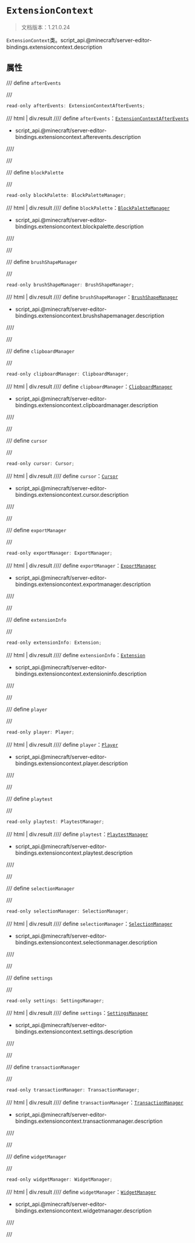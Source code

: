 # `ExtensionContext`

> 文档版本：1.21.0.24

`ExtensionContext`类。script_api.@minecraft/server-editor-bindings.extensioncontext.description

## 属性

/// define
`afterEvents`


///

```js
read-only afterEvents: ExtensionContextAfterEvents;
```

/// html | div.result
//// define
`afterEvents`：[`ExtensionContextAfterEvents`](./extensioncontextafterevents.md)

- script_api.@minecraft/server-editor-bindings.extensioncontext.afterevents.description


////

///


/// define
`blockPalette`


///

```js
read-only blockPalette: BlockPaletteManager;
```

/// html | div.result
//// define
`blockPalette`：[`BlockPaletteManager`](./blockpalettemanager.md)

- script_api.@minecraft/server-editor-bindings.extensioncontext.blockpalette.description


////

///


/// define
`brushShapeManager`


///

```js
read-only brushShapeManager: BrushShapeManager;
```

/// html | div.result
//// define
`brushShapeManager`：[`BrushShapeManager`](./brushshapemanager.md)

- script_api.@minecraft/server-editor-bindings.extensioncontext.brushshapemanager.description


////

///


/// define
`clipboardManager`


///

```js
read-only clipboardManager: ClipboardManager;
```

/// html | div.result
//// define
`clipboardManager`：[`ClipboardManager`](./clipboardmanager.md)

- script_api.@minecraft/server-editor-bindings.extensioncontext.clipboardmanager.description


////

///


/// define
`cursor`


///

```js
read-only cursor: Cursor;
```

/// html | div.result
//// define
`cursor`：[`Cursor`](./cursor.md)

- script_api.@minecraft/server-editor-bindings.extensioncontext.cursor.description


////

///


/// define
`exportManager`


///

```js
read-only exportManager: ExportManager;
```

/// html | div.result
//// define
`exportManager`：[`ExportManager`](./exportmanager.md)

- script_api.@minecraft/server-editor-bindings.extensioncontext.exportmanager.description


////

///


/// define
`extensionInfo`


///

```js
read-only extensionInfo: Extension;
```

/// html | div.result
//// define
`extensionInfo`：[`Extension`](./extension.md)

- script_api.@minecraft/server-editor-bindings.extensioncontext.extensioninfo.description


////

///


/// define
`player`


///

```js
read-only player: Player;
```

/// html | div.result
//// define
`player`：[`Player`](../../server/beta/player.md)

- script_api.@minecraft/server-editor-bindings.extensioncontext.player.description


////

///


/// define
`playtest`


///

```js
read-only playtest: PlaytestManager;
```

/// html | div.result
//// define
`playtest`：[`PlaytestManager`](./playtestmanager.md)

- script_api.@minecraft/server-editor-bindings.extensioncontext.playtest.description


////

///


/// define
`selectionManager`


///

```js
read-only selectionManager: SelectionManager;
```

/// html | div.result
//// define
`selectionManager`：[`SelectionManager`](./selectionmanager.md)

- script_api.@minecraft/server-editor-bindings.extensioncontext.selectionmanager.description


////

///


/// define
`settings`


///

```js
read-only settings: SettingsManager;
```

/// html | div.result
//// define
`settings`：[`SettingsManager`](./settingsmanager.md)

- script_api.@minecraft/server-editor-bindings.extensioncontext.settings.description


////

///


/// define
`transactionManager`


///

```js
read-only transactionManager: TransactionManager;
```

/// html | div.result
//// define
`transactionManager`：[`TransactionManager`](./transactionmanager.md)

- script_api.@minecraft/server-editor-bindings.extensioncontext.transactionmanager.description


////

///


/// define
`widgetManager`


///

```js
read-only widgetManager: WidgetManager;
```

/// html | div.result
//// define
`widgetManager`：[`WidgetManager`](./widgetmanager.md)

- script_api.@minecraft/server-editor-bindings.extensioncontext.widgetmanager.description


////

///

